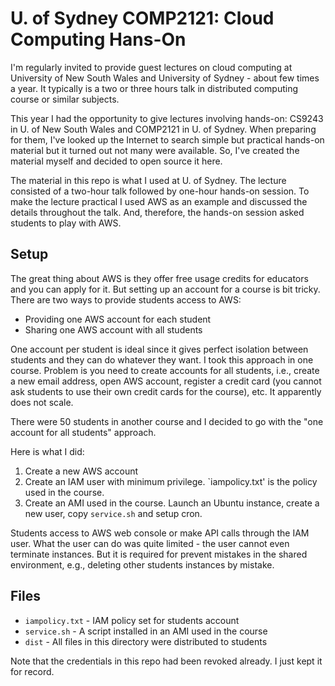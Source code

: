 U. of Sydney COMP2121: Cloud Computing Hans-On
=================================

I'm regularly invited to provide guest lectures on cloud computing at
University of New South Wales and University of Sydney - about few times a year.
It typically is a two or three hours talk in distributed computing course or
similar subjects.

This year I had the opportunity to give lectures involving hands-on: CS9243 in
U. of New South Wales and COMP2121 in U. of Sydney. When preparing for them, I've
looked up the Internet to search simple but practical hands-on material but it
turned out not many were available. So, I've created the material myself and
decided to open source it here.

The material in this repo is what I used at U. of Sydney. The lecture consisted
of a two-hour talk followed by one-hour hands-on session. To make the lecture
practical I used AWS as an example and discussed the details throughout the talk.
And, therefore, the hands-on session asked students to play with AWS.


Setup
------------

The great thing about AWS is they offer free usage credits for educators and
you can apply for it. But setting up an account for a course is bit tricky.
There are two ways to provide students access to AWS:

- Providing one AWS account for each student
- Sharing one AWS account with all students

One account per student is ideal since it gives perfect isolation between students
and they can do whatever they want. I took this approach in one course. Problem is
you need to create accounts for all students, i.e., create a new email address,
open AWS account, register a credit card (you cannot ask students to use their own
credit cards for the course), etc. It apparently does not scale.

There were 50 students in another course and I decided to go with the "one account
for all students" approach.

Here is what I did:

1. Create a new AWS account
1. Create an IAM user with minimum privilege. `iampolicy.txt' is the policy used in the course.
1. Create an AMI used in the course.
   Launch an Ubuntu instance, create a new user, copy `service.sh` and setup cron.

Students access to AWS web console or make API calls through the IAM user. What the user can do was
quite limited - the user cannot even terminate instances. But it is required for prevent mistakes
in the shared environment, e.g., deleting other students instances by mistake.

Files
-----------
- `iampolicy.txt` - IAM policy set for students account
- `service.sh` - A script installed in an AMI used in the course
- `dist` - All files in this directory were distributed to students

Note that the credentials in this repo had been revoked already. I just kept it for record.
